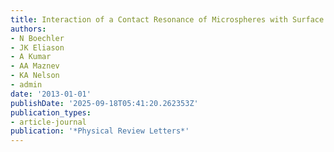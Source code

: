 ```yaml
---
title: Interaction of a Contact Resonance of Microspheres with Surface Acoustic Waves
authors:
- N Boechler
- JK Eliason
- A Kumar
- AA Maznev
- KA Nelson
- admin
date: '2013-01-01'
publishDate: '2025-09-18T05:41:20.262353Z'
publication_types:
- article-journal
publication: '*Physical Review Letters*'
---
```

